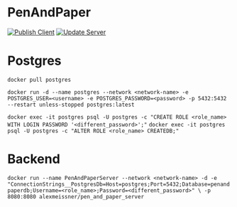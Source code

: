 # PenAndPaper

[![Publish Client](https://github.com/AlexMeissner/PenAndPaper/actions/workflows/publish-client.yml/badge.svg)](https://github.com/AlexMeissner/PenAndPaper/actions/workflows/publish-client.yml)
[![Update Server](https://github.com/AlexMeissner/PenAndPaper/actions/workflows/update-server.yml/badge.svg)](https://github.com/AlexMeissner/PenAndPaper/actions/workflows/update-server.yml)


# Postgres

``docker pull postgres``

``docker run -d --name postgres --network <network-name> -e POSTGRES_USER=<username> -e POSTGRES_PASSWORD=<password> -p 5432:5432 --restart unless-stopped postgres:latest``

``docker exec -it postgres psql -U postgres -c "CREATE ROLE <role_name> WITH LOGIN PASSWORD '<different_password>';"``
``docker exec -it postgres psql -U postgres -c "ALTER ROLE <role_name> CREATEDB;"``

# Backend

``docker run --name PenAndPaperServer --network <network-name> -d -e "ConnectionStrings__PostgresDb=Host=postgres;Port=5432;Database=penandpaperdb;Username=<role_name>;Password=<different_password>" \ -p 8080:8080 alexmeissner/pen_and_paper_server``